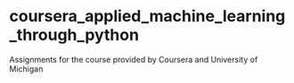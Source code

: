 # coursera_applied_machine_learning_through_python
Assignments for the course provided by Coursera and University of Michigan  
